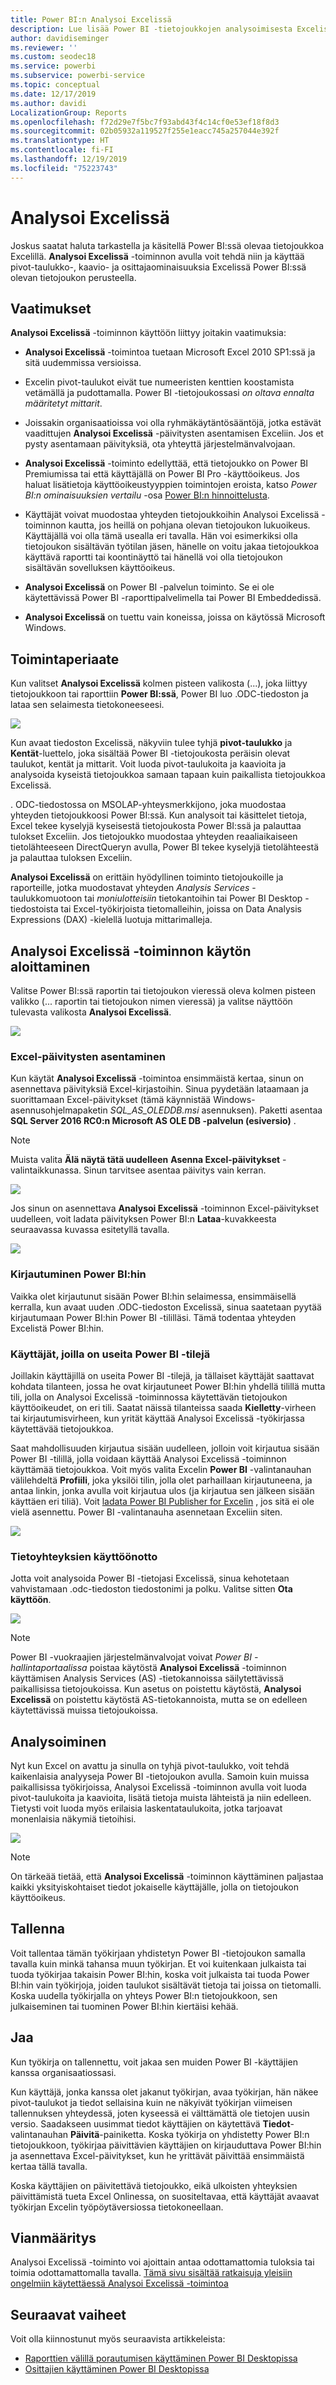 ```yaml
---
title: Power BI:n Analysoi Excelissä
description: Lue lisää Power BI -tietojoukkojen analysoimisesta Excelissä
author: davidiseminger
ms.reviewer: ''
ms.custom: seodec18
ms.service: powerbi
ms.subservice: powerbi-service
ms.topic: conceptual
ms.date: 12/17/2019
ms.author: davidi
LocalizationGroup: Reports
ms.openlocfilehash: f72d29e7f5bc7f93abd43f4c14cf0e53ef18f8d3
ms.sourcegitcommit: 02b05932a119527f255e1eacc745a257044e392f
ms.translationtype: HT
ms.contentlocale: fi-FI
ms.lasthandoff: 12/19/2019
ms.locfileid: "75223743"
---
```

# <a name="analyze-in-excel"></a>Analysoi Excelissä
Joskus saatat haluta tarkastella ja käsitellä Power BI:ssä olevaa tietojoukkoa Excelillä. **Analysoi Excelissä** -toiminnon avulla voit tehdä niin ja käyttää pivot-taulukko-, kaavio- ja osittajaominaisuuksia Excelissä Power BI:ssä olevan tietojoukon perusteella.

## <a name="requirements"></a>Vaatimukset
**Analysoi Excelissä** -toiminnon käyttöön liittyy joitakin vaatimuksia:

* **Analysoi Excelissä** -toimintoa tuetaan Microsoft Excel 2010 SP1:ssä ja sitä uudemmissa versioissa.

* Excelin pivot-taulukot eivät tue numeeristen kenttien koostamista vetämällä ja pudottamalla. Power BI -tietojoukossasi *on oltava ennalta määritetyt mittarit*.
* Joissakin organisaatioissa voi olla ryhmäkäytäntösääntöjä, jotka estävät vaadittujen **Analysoi Excelissä** -päivitysten asentamisen Exceliin. Jos et pysty asentamaan päivityksiä, ota yhteyttä järjestelmänvalvojaan.
* **Analysoi Excelissä** -toiminto edellyttää, että tietojoukko on Power BI Premiumissa tai että käyttäjällä on Power BI Pro -käyttöoikeus. Jos haluat lisätietoja käyttöoikeustyyppien toimintojen eroista, katso _Power BI:n ominaisuuksien vertailu_ -osa [Power BI:n hinnoittelusta](https://powerbi.microsoft.com/pricing/).
* Käyttäjät voivat muodostaa yhteyden tietojoukkoihin Analysoi Excelissä -toiminnon kautta, jos heillä on pohjana olevan tietojoukon lukuoikeus.  Käyttäjällä voi olla tämä usealla eri tavalla. Hän voi esimerkiksi olla tietojoukon sisältävän työtilan jäsen, hänelle on voitu jakaa tietojoukkoa käyttävä raportti tai koontinäyttö tai hänellä voi olla tietojoukon sisältävän sovelluksen käyttöoikeus.
* **Analysoi Excelissä** on Power BI -palvelun toiminto. Se ei ole käytettävissä Power BI -raporttipalvelimella tai Power BI Embeddedissä. 
* **Analysoi Excelissä** on tuettu vain koneissa, joissa on käytössä Microsoft Windows.

## <a name="how-does-it-work"></a>Toimintaperiaate
Kun valitset **Analysoi Excelissä** kolmen pisteen valikosta (...), joka liittyy tietojoukkoon tai raporttiin **Power BI:ssä**, Power BI luo .ODC-tiedoston ja lataa sen selaimesta tietokoneeseesi.

![](media/service-analyze-in-excel/power-bi-analyze-in-excel.png)

Kun avaat tiedoston Excelissä, näkyviin tulee tyhjä **pivot-taulukko** ja **Kentät**-luettelo, joka sisältää Power BI -tietojoukosta peräisin olevat taulukot, kentät ja mittarit. Voit luoda pivot-taulukoita ja kaavioita ja analysoida kyseistä tietojoukkoa samaan tapaan kuin paikallista tietojoukkoa Excelissä.

. ODC-tiedostossa on MSOLAP-yhteysmerkkijono, joka muodostaa yhteyden tietojoukkoosi Power BI:ssä. Kun analysoit tai käsittelet tietoja, Excel tekee kyselyjä kyseisestä tietojoukosta Power BI:ssä ja palauttaa tulokset Exceliin. Jos tietojoukko muodostaa yhteyden reaaliaikaiseen tietolähteeseen DirectQueryn avulla, Power BI tekee kyselyjä tietolähteestä ja palauttaa tuloksen Exceliin.

**Analysoi Excelissä** on erittäin hyödyllinen toiminto tietojoukoille ja raporteille, jotka muodostavat yhteyden *Analysis Services* -taulukkomuotoon tai *moniulotteisiin* tietokantoihin tai Power BI Desktop -tiedostoista tai Excel-työkirjoista tietomalleihin, joissa on Data Analysis Expressions (DAX) -kielellä luotuja mittarimalleja.

## <a name="get-started-with-analyze-in-excel"></a>Analysoi Excelissä -toiminnon käytön aloittaminen
Valitse Power BI:ssä raportin tai tietojoukon vieressä oleva kolmen pisteen valikko (... raportin tai tietojoukon nimen vieressä) ja valitse näyttöön tulevasta valikosta **Analysoi Excelissä**.

![](media/service-analyze-in-excel/power-bi-analyze-menu.png)

### <a name="install-excel-updates"></a>Excel-päivitysten asentaminen
Kun käytät **Analysoi Excelissä** -toimintoa ensimmäistä kertaa, sinun on asennettava päivityksiä Excel-kirjastoihin. Sinua pyydetään lataamaan ja suorittamaan Excel-päivitykset (tämä käynnistää Windows-asennusohjelmapaketin *SQL_AS_OLEDDB.msi* asennuksen). Paketti asentaa **SQL Server 2016 RC0:n Microsoft AS OLE DB -palvelun (esiversio)** .

> [!NOTE]
> Muista valita **Älä näytä tätä uudelleen** **Asenna Excel-päivitykset** -valintaikkunassa. Sinun tarvitsee asentaa päivitys vain kerran.
> 
> 

![](media/service-analyze-in-excel/pbi_anlz_excel_dontshow.png)

Jos sinun on asennettava **Analysoi Excelissä** -toiminnon Excel-päivitykset uudelleen, voit ladata päivityksen Power BI:n **Lataa**-kuvakkeesta seuraavassa kuvassa esitetyllä tavalla.

![](media/service-analyze-in-excel/pbi_anlz_excel_download_again.png)

### <a name="sign-in-to-power-bi"></a>Kirjautuminen Power BI:hin
Vaikka olet kirjautunut sisään Power BI:hin selaimessa, ensimmäisellä kerralla, kun avaat uuden .ODC-tiedoston Excelissä, sinua saatetaan pyytää kirjautumaan Power BI:hin Power BI -tililläsi. Tämä todentaa yhteyden Excelistä Power BI:hin.

### <a name="users-with-multiple-power-bi-accounts"></a>Käyttäjät, joilla on useita Power BI -tilejä
Joillakin käyttäjillä on useita Power BI -tilejä, ja tällaiset käyttäjät saattavat kohdata tilanteen, jossa he ovat kirjautuneet Power BI:hin yhdellä tilillä mutta tili, jolla on Analysoi Excelissä -toiminnossa käytettävän tietojoukon käyttöoikeudet, on eri tili. Saatat näissä tilanteissa saada **Kielletty**-virheen tai kirjautumisvirheen, kun yrität käyttää Analysoi Excelissä -työkirjassa käytettävää tietojoukkoa.

Saat mahdollisuuden kirjautua sisään uudelleen, jolloin voit kirjautua sisään Power BI -tilillä, jolla voidaan käyttää Analysoi Excelissä -toiminnon käyttämää tietojoukkoa. Voit myös valita Excelin **Power BI** -valintanauhan välilehdeltä **Profiili**, joka yksilöi tilin, jolla olet parhaillaan kirjautuneena, ja antaa linkin, jonka avulla voit kirjautua ulos (ja kirjautua sen jälkeen sisään käyttäen eri tiliä). Voit [ladata Power BI Publisher for Excelin](https://www.microsoft.com/download/details.aspx?id=50729) , jos sitä ei ole vielä asennettu. Power BI -valintanauha asennetaan Exceliin siten.

![](media/service-analyze-in-excel/pbi_anlz_excel_profile.png)

### <a name="enable-data-connections"></a>Tietoyhteyksien käyttöönotto
Jotta voit analysoida Power BI -tietojasi Excelissä, sinua kehotetaan vahvistamaan .odc-tiedoston tiedostonimi ja polku. Valitse sitten **Ota käyttöön**.

![](media/service-analyze-in-excel/pbi_anlz_excel_enable.png)

> [!NOTE]
> Power BI -vuokraajien järjestelmänvalvojat voivat *Power BI -hallintaportaalissa* poistaa käytöstä **Analysoi Excelissä** -toiminnon käyttämisen Analysis Services (AS) -tietokannoissa säilytettävissä paikallisissa tietojoukoissa. Kun asetus on poistettu käytöstä, **Analysoi Excelissä** on poistettu käytöstä AS-tietokannoista, mutta se on edelleen käytettävissä muissa tietojoukoissa.
> 
> 

## <a name="analyze-away"></a>Analysoiminen
Nyt kun Excel on avattu ja sinulla on tyhjä pivot-taulukko, voit tehdä kaikenlaisia analyyseja Power BI -tietojoukon avulla. Samoin kuin muissa paikallisissa työkirjoissa, Analysoi Excelissä -toiminnon avulla voit luoda pivot-taulukoita ja kaavioita, lisätä tietoja muista lähteistä ja niin edelleen. Tietysti voit luoda myös erilaisia laskentataulukoita, jotka tarjoavat monenlaisia näkymiä tietoihisi.

![](media/service-analyze-in-excel/pbi_anlz_excel_chart.png)

> [!NOTE]
> On tärkeää tietää, että **Analysoi Excelissä** -toiminnon käyttäminen paljastaa kaikki yksityiskohtaiset tiedot jokaiselle käyttäjälle, jolla on tietojoukon käyttöoikeus.
> 
> 

## <a name="save"></a>Tallenna
Voit tallentaa tämän työkirjaan yhdistetyn Power BI -tietojoukon samalla tavalla kuin minkä tahansa muun työkirjan. Et voi kuitenkaan julkaista tai tuoda työkirjaa takaisin Power BI:hin, koska voit julkaista tai tuoda Power BI:hin vain työkirjoja, joiden taulukot sisältävät tietoja tai joissa on tietomalli. Koska uudella työkirjalla on yhteys Power BI:n tietojoukkoon, sen julkaiseminen tai tuominen Power BI:hin kiertäisi kehää.

## <a name="share"></a>Jaa
Kun työkirja on tallennettu, voit jakaa sen muiden Power BI -käyttäjien kanssa organisaatiossasi.

Kun käyttäjä, jonka kanssa olet jakanut työkirjan, avaa työkirjan, hän näkee pivot-taulukot ja tiedot sellaisina kuin ne näkyivät työkirjan viimeisen tallennuksen yhteydessä, joten kyseessä ei välttämättä ole tietojen uusin versio. Saadakseen uusimmat tiedot käyttäjien on käytettävä **Tiedot**-valintanauhan **Päivitä**-painiketta. Koska työkirja on yhdistetty Power BI:n tietojoukkoon, työkirjaa päivittävien käyttäjien on kirjauduttava Power BI:hin ja asennettava Excel-päivitykset, kun he yrittävät päivittää ensimmäistä kertaa tällä tavalla.

Koska käyttäjien on päivitettävä tietojoukko, eikä ulkoisten yhteyksien päivittämistä tueta Excel Onlinessa, on suositeltavaa, että käyttäjät avaavat työkirjan Excelin työpöytäversiossa tietokoneellaan.

## <a name="troubleshooting"></a>Vianmääritys
Analysoi Excelissä -toiminto voi ajoittain antaa odottamattomia tuloksia tai toimia odottamattomalla tavalla. [Tämä sivu sisältää ratkaisuja yleisiin ongelmiin käytettäessä Analysoi Excelissä -toimintoa](desktop-troubleshooting-analyze-in-excel.md)

## <a name="next-steps"></a>Seuraavat vaiheet

Voit olla kiinnostunut myös seuraavista artikkeleista:

* [Raporttien välillä porautumisen käyttäminen Power BI Desktopissa](desktop-cross-report-drill-through.md)
* [Osittajien käyttäminen Power BI Desktopissa](visuals/power-bi-visualization-slicers.md)

